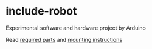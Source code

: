 # include-robot

Experimental software and hardware project by Arduino

Read [required parts](doc/parts.md) and [mounting instructions](doc/mounting.md)
